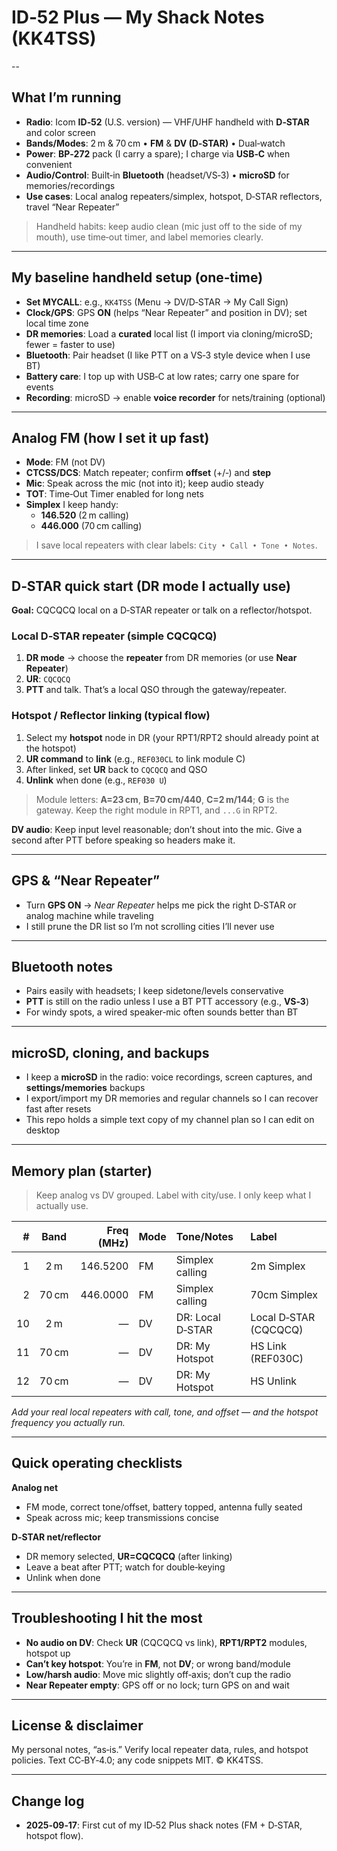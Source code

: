 # ID‑52 Plus — My Shack Notes (KK4TSS)
--

## What I’m running
- **Radio**: Icom **ID‑52** (U.S. version) — VHF/UHF handheld with **D‑STAR** and color screen
- **Bands/Modes**: 2 m & 70 cm • **FM** & **DV (D‑STAR)** • Dual‑watch
- **Power**: **BP‑272** pack (I carry a spare); I charge via **USB‑C** when convenient
- **Audio/Control**: Built‑in **Bluetooth** (headset/VS‑3) • **microSD** for memories/recordings
- **Use cases**: Local analog repeaters/simplex, hotspot, D‑STAR reflectors, travel “Near Repeater”

> Handheld habits: keep audio clean (mic just off to the side of my mouth), use time‑out timer, and label memories clearly.

---

## My baseline handheld setup (one‑time)
- **Set MYCALL**: e.g., `KK4TSS` (Menu → DV/D‑STAR → My Call Sign)
- **Clock/GPS**: GPS **ON** (helps “Near Repeater” and position in DV); set local time zone
- **DR memories**: Load a **curated** local list (I import via cloning/microSD; fewer = faster to use)
- **Bluetooth**: Pair headset (I like PTT on a VS‑3 style device when I use BT)
- **Battery care**: I top up with USB‑C at low rates; carry one spare for events
- **Recording**: microSD → enable **voice recorder** for nets/training (optional)

---

## Analog FM (how I set it up fast)
- **Mode**: FM (not DV)
- **CTCSS/DCS**: Match repeater; confirm **offset** (+/‑) and **step**
- **Mic**: Speak across the mic (not into it); keep audio steady
- **TOT**: Time‑Out Timer enabled for long nets
- **Simplex** I keep handy:
  - **146.520** (2 m calling)
  - **446.000** (70 cm calling)

> I save local repeaters with clear labels: `City • Call • Tone • Notes`.

---

## D‑STAR quick start (DR mode I actually use)
**Goal:** CQCQCQ local on a D‑STAR repeater or talk on a reflector/hotspot.

### Local D‑STAR repeater (simple CQCQCQ)
1. **DR mode** → choose the **repeater** from DR memories (or use **Near Repeater**)
2. **UR**: `CQCQCQ`
3. **PTT** and talk. That’s a local QSO through the gateway/repeater.

### Hotspot / Reflector linking (typical flow)
1. Select my **hotspot** node in DR (your RPT1/RPT2 should already point at the hotspot)
2. **UR command** to **link** (e.g., `REF030CL` to link module C)
3. After linked, set **UR** back to `CQCQCQ` and QSO
4. **Unlink** when done (e.g., `REF030 U`)

> Module letters: **A=23 cm**, **B=70 cm/440**, **C=2 m/144**; **G** is the gateway. Keep the right module in RPT1, and `...G` in RPT2.

**DV audio**: Keep input level reasonable; don’t shout into the mic. Give a second after PTT before speaking so headers make it.

---

## GPS & “Near Repeater”
- Turn **GPS ON** → *Near Repeater* helps me pick the right D‑STAR or analog machine while traveling
- I still prune the DR list so I’m not scrolling cities I’ll never use

---

## Bluetooth notes
- Pairs easily with headsets; I keep sidetone/levels conservative
- **PTT** is still on the radio unless I use a BT PTT accessory (e.g., **VS‑3**)
- For windy spots, a wired speaker‑mic often sounds better than BT

---

## microSD, cloning, and backups
- I keep a **microSD** in the radio: voice recordings, screen captures, and **settings/memories** backups
- I export/import my DR memories and regular channels so I can recover fast after resets
- This repo holds a simple text copy of my channel plan so I can edit on desktop

---

## Memory plan (starter)
> Keep analog vs DV grouped. Label with city/use. I only keep what I actually use.

| # | Band | Freq (MHz) | Mode | Tone/Notes        | Label                   |
|---:|:----:|-----------:|:-----|:------------------|:------------------------|
| 1  | 2 m  | 146.5200   | FM   | Simplex calling   | 2m Simplex              |
| 2  | 70 cm| 446.0000   | FM   | Simplex calling   | 70cm Simplex            |
| 10 | 2 m  | —          | DV   | DR: Local D‑STAR  | Local D‑STAR (CQCQCQ)   |
| 11 | 70 cm| —          | DV   | DR: My Hotspot    | HS Link (REF030C)       |
| 12 | 70 cm| —          | DV   | DR: My Hotspot    | HS Unlink               |

_Add your real local repeaters with call, tone, and offset — and the hotspot frequency you actually run._

---

## Quick operating checklists
**Analog net**
- FM mode, correct tone/offset, battery topped, antenna fully seated
- Speak across mic; keep transmissions concise

**D‑STAR net/reflector**
- DR memory selected, **UR=CQCQCQ** (after linking)
- Leave a beat after PTT; watch for double‑keying
- Unlink when done

---

## Troubleshooting I hit the most
- **No audio on DV**: Check **UR** (CQCQCQ vs link), **RPT1/RPT2** modules, hotspot up
- **Can’t key hotspot**: You’re in **FM**, not **DV**; or wrong band/module
- **Low/harsh audio**: Move mic slightly off‑axis; don’t cup the radio
- **Near Repeater empty**: GPS off or no lock; turn GPS on and wait

---

## License & disclaimer
My personal notes, “as‑is.” Verify local repeater data, rules, and hotspot policies. Text CC‑BY‑4.0; any code snippets MIT. © KK4TSS.

---

## Change log
- **2025‑09‑17**: First cut of my ID‑52 Plus shack notes (FM + D‑STAR, hotspot flow).
